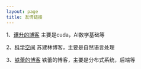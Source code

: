 ```yaml
---
layout: page
title: 友情链接
---
```


1、[谭升的博客](https://face2ai.com/)  主要是cuda，AI数学基础等

2、[科学空间](https://kexue.fm/)  苏建林博客，主要是自然语言处理

3、[铁蕾的博客](http://zhangtielei.com/)  铁蕾的博客，主要是分布式系统，后端等

